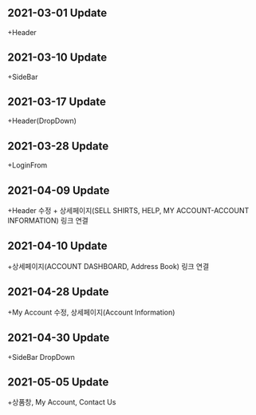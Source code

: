 ## 2021-03-01 Update
+Header

## 2021-03-10 Update
+SideBar

## 2021-03-17 Update
+Header(DropDown)

## 2021-03-28 Update
+LoginFrom

## 2021-04-09 Update
+Header 수정   + 상세페이지(SELL SHIRTS, HELP, MY ACCOUNT-ACCOUNT INFORMATION) 링크 연결

## 2021-04-10 Update
+상세페이지(ACCOUNT DASHBOARD, Address Book) 링크 연결

## 2021-04-28 Update
+My Account 수정, 상세페이지(Account Information)

## 2021-04-30 Update
+SideBar DropDown

## 2021-05-05 Update
+상품창, My Account, Contact Us 
